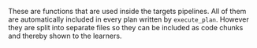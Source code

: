 These are functions that are used inside the targets pipelines.
All of them are automatically included in every plan written by `execute_plan`.
However they are split into separate files so they can be included as code chunks and thereby shown to the learners.